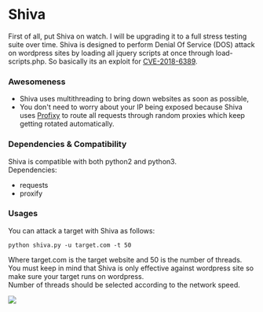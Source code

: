 # Shiva

First of all, put Shiva on watch. I will be upgrading it to a full stress testing suite over time.
Shiva is designed to perform Denial Of Service (DOS) attack on wordpress sites by loading all jquery scripts at once through load-scripts.php. So basically its an exploit for [CVE-2018-6389](https://cve.mitre.org/cgi-bin/cvename.cgi?name=CVE-2018-6389).</br>

### Awesomeness
- Shiva uses multithreading to bring down websites as soon as possible,
- You don't need to worry about your IP being exposed because Shiva uses [Profixy](https://github.com/UltimateHackers/proxify) to route all requests through random proxies which keep getting rotated automatically.

### Dependencies & Compatibility
Shiva is compatible with both python2 and python3.</br>
Dependencies:
- requests
- proxify

### Usages
You can attack a target with Shiva as follows:
```
python shiva.py -u target.com -t 50
```
Where target.com is the target website and 50 is the number of threads.</br>
You must keep in mind that Shiva is only effective against wordpress site so make sure your target runs on wordpress.</br>
Number of threads should be selected according to the network speed.

<img src='https://i.imgur.com/dWDfGnr.png' />
